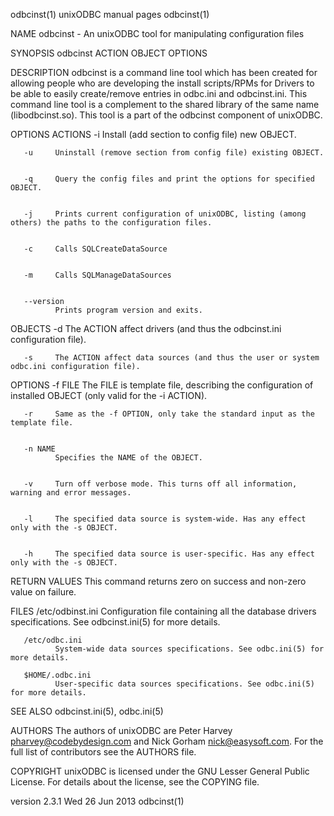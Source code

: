 odbcinst(1)                                                                                 unixODBC manual pages                                                                                 odbcinst(1)



NAME
       odbcinst - An unixODBC tool for manipulating configuration files


SYNOPSIS
       odbcinst ACTION OBJECT OPTIONS


DESCRIPTION
       odbcinst  is  a  command  line  tool  which  has  been  created for allowing people who are developing the install scripts/RPMs for Drivers to be able to easily create/remove entries in odbc.ini and
       odbcinst.ini. This command line tool is a complement to the shared library of the same name (libodbcinst.so). This tool is a part of the odbcinst component of unixODBC.


OPTIONS
   ACTIONS
       -i     Install (add section to config file) new OBJECT.


       -u     Uninstall (remove section from config file) existing OBJECT.


       -q     Query the config files and print the options for specified OBJECT.


       -j     Prints current configuration of unixODBC, listing (among others) the paths to the configuration files.


       -c     Calls SQLCreateDataSource


       -m     Calls SQLManageDataSources


       --version
              Prints program version and exits.


   OBJECTS
       -d     The ACTION affect drivers (and thus the odbcinst.ini configuration file).


       -s     The ACTION affect data sources (and thus the user or system odbc.ini configuration file).


   OPTIONS
       -f FILE
              The FILE is template file, describing the configuration of installed OBJECT (only valid for the -i ACTION).


       -r     Same as the -f OPTION, only take the standard input as the template file.


       -n NAME
              Specifies the NAME of the OBJECT.


       -v     Turn off verbose mode. This turns off all information, warning and error messages.


       -l     The specified data source is system-wide. Has any effect only with the -s OBJECT.


       -h     The specified data source is user-specific. Has any effect only with the -s OBJECT.


RETURN VALUES
       This command returns zero on success and non-zero value on failure.


FILES
       /etc/odbinst.ini
              Configuration file containing all the database drivers specifications. See odbcinst.ini(5) for more details.

       /etc/odbc.ini
              System-wide data sources specifications. See odbc.ini(5) for more details.

       $HOME/.odbc.ini
              User-specific data sources specifications. See odbc.ini(5) for more details.


SEE ALSO
       odbcinst.ini(5), odbc.ini(5)


AUTHORS
       The authors of unixODBC are Peter Harvey <pharvey@codebydesign.com> and Nick Gorham <nick@easysoft.com>. For the full list of contributors see the AUTHORS file.


COPYRIGHT
       unixODBC is licensed under the GNU Lesser General Public License. For details about the license, see the COPYING file.



version 2.3.1                                                                                  Wed 26 Jun 2013                                                                                    odbcinst(1)
